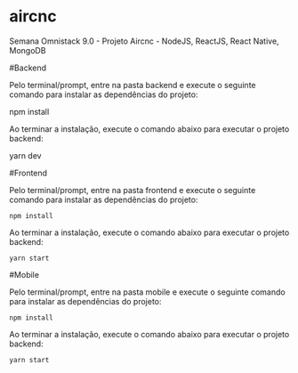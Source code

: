 # aircnc
Semana Omnistack 9.0 - Projeto Aircnc - NodeJS, ReactJS, React Native, MongoDB

#Backend

Pelo terminal/prompt, entre na pasta backend e execute o seguinte comando para instalar as dependências do projeto:

  npm install
  
Ao terminar a instalação, execute o comando abaixo para executar o projeto backend:

  yarn dev
  
#Frontend

  Pelo terminal/prompt, entre na pasta frontend e execute o seguinte comando para instalar as dependências do projeto:
  
    npm install
    
  Ao terminar a instalação, execute o comando abaixo para executar o projeto backend:
  
    yarn start
  
#Mobile

  Pelo terminal/prompt, entre na pasta mobile e execute o seguinte comando para instalar as dependências do projeto:
  
    npm install
    
  Ao terminar a instalação, execute o comando abaixo para executar o projeto backend:
  
    yarn start
